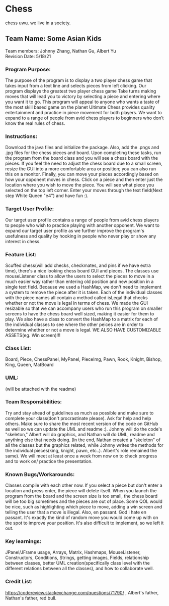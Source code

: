  # Chess
chess uwu.
we live in a society.

## Team Name: Some Asian Kids
Team members: Johnny Zhang, Nathan Gu, Albert Yu \
Revision Date: 5/18/21



### Program Purpose: 
The purpose of the program is to display a two player chess game that takes input from a text line and selects pieces from left clicking. Our program displays the greatest two player chess game Take turns making moves that will lead you to victory by selecting a piece and entering where you want it to go. This program will appeal to anyone who wants a taste of the most skill based game on the planet Ultimate Chess provides quality entertainment and practice in piece movement for both players. We want to expand to a range of people from avid chess players to beginners who don’t know the real rules of chess.



### Instructions: 
Download the java files and initialize the package. Also, add the .pngs and .jpg files for the chess pieces and board. Upon completing these tasks, run the program from the board class and you will see a chess board with the pieces. If you feel the need to adjust the chess board due to a small screen, resize the GUI into a more comfortable area or position; you can also run this on a monitor. Finally, you can move your pieces accordingly based on how your opponent moves in chess. Click on a piece and then enter just the location where you wish to move the piece. You will see what piece you selected on the top left corner. Enter your moves through the text field(Next step White Queen "e4") and have fun :).



### Target User Profile: 
Our target user profile contains a range of people from avid chess players to people who wish to practice playing with another opponent. We want to expand our target user profile as we further improve the program's usefulness and quality by hooking in people who never play or show any interest in chess.



### Feature List: 
Scuffed chess(will add checks, checkmates, and pins if we have extra time), there's a nice looking chess board GUI and pieces. The classes use mouseListener class to allow the users to select the pieces to move in a much easier way rather than entering old position and new position in a single text field. Because we used a HashMap, we don't need to implement a system to remove the piece after it is taken. Each of the individual classes with the piece names all contain a method called isLegal that checks whether or not the move is legal in terms of chess. We made the GUI resizable so that we can accompany users who run this program on smaller screens to have the chess board well sized, making it easier for them to play. We also have a class to convert the HashMap to a matrix for each of the individual classes to see where the other peices are in order to determine whether or not a move is legal. WE ALSO HAVE CUSTOMIZABLE ASSETS(eg. Win screen)!!!



### Class List: 
Board, Piece, ChessPanel, MyPanel, PieceImg, Pawn, Rook, Knight, Bishop, King, Queen, MatBoard



### UML: 
(will be attached with the readme)



### Team Responsibilities:
Try and stay ahead of guidelines as much as possible and make sure to complete your class(don't procrastinate please). Ask for help and help others. Make sure to share the most recent version of the code on GitHub as well so we can update the UML and readme :). Johnny will do the code's "skeleton," Albert will do graphics, and Nathan will do UML, readme and anything else that needs doing. (In the end, Nathan created a "skeleton" of all the classes but the graphics related, while Johnny writes the methods for the individual pieces(king, knight, pawn, etc..). Albert's role remained the same). We will meet at least once a week from now on to check progress and to work on/ practice the presentation.



### Known Bugs/Workarounds:
Classes compile with each other now. If you select a piece but don't enter a location and press enter, the piece will delete itself. When you launch the program from the board and the screen size is too small, the chess board will be too big sometimes and the pieces are out of place. Some QOL would be nice, such as highlighting which piece to move, adding a win screen and telling the user that a move is illegal. Also, en passant. God i hate en passant. It's exactly the kind of random move you would come up with on the spot to improve your position. It's also difficult to implement, so we left it out. 




### Key learnings: 
JPanel/JFrame usage, Arrays, Matrix, Hashmaps, MouseListener, Constructors, Conditions, Strings, getting images, Fields,  relationship between classes, better UML creation(specifically class level with the different relations between all the classes), and how to collaborate well.



### Credit List: 
https://codereview.stackexchange.com/questions/71790/  , Albert's father, Nathan's father, red bull.

  


